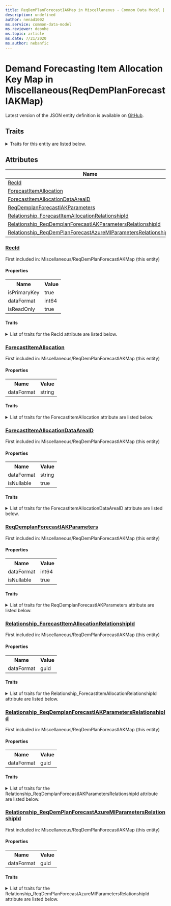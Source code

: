 ```yaml
---
title: ReqDemPlanForecastIAKMap in Miscellaneous - Common Data Model | Microsoft Docs
description: undefined
author: nenad1002
ms.service: common-data-model
ms.reviewer: deonhe
ms.topic: article
ms.date: 7/21/2020
ms.author: nebanfic
---
```


# Demand Forecasting Item Allocation Key Map in Miscellaneous(ReqDemPlanForecastIAKMap)

  
 Latest version of the JSON entity definition is available on <a href="https://github.com/Microsoft/CDM/tree/master/schemaDocuments/core/operationsCommon/Tables/SupplyChain/MasterPlanning/Miscellaneous/ReqDemPlanForecastIAKMap.cdm.json" target="_blank">GitHub</a>.  

## Traits

<details>
<summary>Traits for this entity are listed below.  
</summary>

**is.identifiedBy**  
  names a specifc identity attribute to use with an entity  <table><tr><th>Parameter</th><th>Value</th><th>Data type</th><th>Explanation</th></tr><tr><td>attribute</td><td>[ReqDemPlanForecastIAKMap/(resolvedAttributes)/RecId](#RecId)</td><td>attribute</td><td></td></tr></table>

**is.CDM.entityVersion**  
  <table><tr><th>Parameter</th><th>Value</th><th>Data type</th><th>Explanation</th></tr><tr><td>versionNumber</td><td>"1.0"</td><td>string</td><td>semantic version number of the entity</td></tr></table>

**is.application.releaseVersion**  
  <table><tr><th>Parameter</th><th>Value</th><th>Data type</th><th>Explanation</th></tr><tr><td>releaseVersion</td><td>"10.0.13.0"</td><td>string</td><td>semantic version number of the application introducing this entity</td></tr></table>

**is.localized.displayedAs**  
  Holds the list of language specific display text for an object.  <table><tr><th>Parameter</th><th>Value</th><th>Data type</th><th>Explanation</th></tr><tr><td>localizedDisplayText</td><td><table><tr><th>languageTag</th><th>displayText</th></tr><tr><td>en</td><td>Demand Forecasting Item Allocation Key Map</td></tr></table></td><td>entity</td><td>a reference to the constant entity holding the list of localized text</td></tr></table>

</details>

## Attributes

|Name|Description|First Included in Instance|
|---|---|---|
|[RecId](#RecId)||<a href="ReqDemPlanForecastIAKMap.md" target="_blank">Miscellaneous/ReqDemPlanForecastIAKMap</a>|
|[ForecastItemAllocation](#ForecastItemAllocation)||<a href="ReqDemPlanForecastIAKMap.md" target="_blank">Miscellaneous/ReqDemPlanForecastIAKMap</a>|
|[ForecastItemAllocationDataAreaID](#ForecastItemAllocationDataAreaID)||<a href="ReqDemPlanForecastIAKMap.md" target="_blank">Miscellaneous/ReqDemPlanForecastIAKMap</a>|
|[ReqDemplanForecastIAKParameters](#ReqDemplanForecastIAKParameters)||<a href="ReqDemPlanForecastIAKMap.md" target="_blank">Miscellaneous/ReqDemPlanForecastIAKMap</a>|
|[Relationship_ForecastItemAllocationRelationshipId](#Relationship_ForecastItemAllocationRelationshipId)||<a href="ReqDemPlanForecastIAKMap.md" target="_blank">Miscellaneous/ReqDemPlanForecastIAKMap</a>|
|[Relationship_ReqDemplanForecastIAKParametersRelationshipId](#Relationship_ReqDemplanForecastIAKParametersRelationshipId)||<a href="ReqDemPlanForecastIAKMap.md" target="_blank">Miscellaneous/ReqDemPlanForecastIAKMap</a>|
|[Relationship_ReqDemPlanForecastAzureMlParametersRelationshipId](#Relationship_ReqDemPlanForecastAzureMlParametersRelationshipId)||<a href="ReqDemPlanForecastIAKMap.md" target="_blank">Miscellaneous/ReqDemPlanForecastIAKMap</a>|

### <a href=#RecId name="RecId">RecId</a>

First included in: Miscellaneous/ReqDemPlanForecastIAKMap (this entity)  

#### Properties

<table><tr><th>Name</th><th>Value</th></tr><tr><td>isPrimaryKey</td><td>true</td></tr><tr><td>dataFormat</td><td>int64</td></tr><tr><td>isReadOnly</td><td>true</td></tr></table>

#### Traits

<details>
<summary>List of traits for the RecId attribute are listed below.</summary>

**is.dataFormat.integer**  
**is.dataFormat.big**  
**is.identifiedBy**  
names a specifc identity attribute to use with an entity  <table><tr><th>Parameter</th><th>Value</th><th>Data type</th><th>Explanation</th></tr><tr><td>attribute</td><td>[ReqDemPlanForecastIAKMap/(resolvedAttributes)/RecId](#RecId)</td><td>attribute</td><td></td></tr></table>

**is.readOnly**  
**is.dataFormat.integer**  
**is.dataFormat.big**  
</details>

### <a href=#ForecastItemAllocation name="ForecastItemAllocation">ForecastItemAllocation</a>

First included in: Miscellaneous/ReqDemPlanForecastIAKMap (this entity)  

#### Properties

<table><tr><th>Name</th><th>Value</th></tr><tr><td>dataFormat</td><td>string</td></tr></table>

#### Traits

<details>
<summary>List of traits for the ForecastItemAllocation attribute are listed below.</summary>

**is.dataFormat.character**  
**is.dataFormat.big**  
**is.dataFormat.array**  
**is.dataFormat.character**  
**is.dataFormat.array**  
</details>

### <a href=#ForecastItemAllocationDataAreaID name="ForecastItemAllocationDataAreaID">ForecastItemAllocationDataAreaID</a>

First included in: Miscellaneous/ReqDemPlanForecastIAKMap (this entity)  

#### Properties

<table><tr><th>Name</th><th>Value</th></tr><tr><td>dataFormat</td><td>string</td></tr><tr><td>isNullable</td><td>true</td></tr></table>

#### Traits

<details>
<summary>List of traits for the ForecastItemAllocationDataAreaID attribute are listed below.</summary>

**is.dataFormat.character**  
**is.dataFormat.big**  
**is.dataFormat.array**  
**is.nullable**  
The attribute value may be set to NULL.  

**is.dataFormat.character**  
**is.dataFormat.array**  
</details>

### <a href=#ReqDemplanForecastIAKParameters name="ReqDemplanForecastIAKParameters">ReqDemplanForecastIAKParameters</a>

First included in: Miscellaneous/ReqDemPlanForecastIAKMap (this entity)  

#### Properties

<table><tr><th>Name</th><th>Value</th></tr><tr><td>dataFormat</td><td>int64</td></tr><tr><td>isNullable</td><td>true</td></tr></table>

#### Traits

<details>
<summary>List of traits for the ReqDemplanForecastIAKParameters attribute are listed below.</summary>

**is.dataFormat.integer**  
**is.dataFormat.big**  
**is.nullable**  
The attribute value may be set to NULL.  

**is.dataFormat.integer**  
**is.dataFormat.big**  
</details>

### <a href=#Relationship_ForecastItemAllocationRelationshipId name="Relationship_ForecastItemAllocationRelationshipId">Relationship_ForecastItemAllocationRelationshipId</a>

First included in: Miscellaneous/ReqDemPlanForecastIAKMap (this entity)  

#### Properties

<table><tr><th>Name</th><th>Value</th></tr><tr><td>dataFormat</td><td>guid</td></tr></table>

#### Traits

<details>
<summary>List of traits for the Relationship_ForecastItemAllocationRelationshipId attribute are listed below.</summary>

**is.dataFormat.character**  
**is.dataFormat.big**  
**is.dataFormat.array**  
**is.dataFormat.guid**  
**means.identity.entityId**  
**is.linkedEntity.identifier**  
Marks the attribute(s) that hold foreign key references to a linked (used as an attribute) entity. This attribute is added to the resolved entity to enumerate the referenced entities.  <table><tr><th>Parameter</th><th>Value</th><th>Data type</th><th>Explanation</th></tr><tr><td>entityReferences</td><td><table><tr><th>entityReference</th><th>attributeReference</th></tr><tr><td><a href="../Group/ForecastItemAllocation.md" target="_blank">/core/operationsCommon/Tables/SupplyChain/MasterPlanning/Group/ForecastItemAllocation.cdm.json/ForecastItemAllocation</a></td><td><a href="../Group/ForecastItemAllocation.md#RecId" target="_blank">RecId</a></td></tr></table></td><td>entity</td><td>a reference to the constant entity holding the list of entity references</td></tr></table>

**is.dataFormat.guid**  
**is.dataFormat.character**  
**is.dataFormat.array**  
</details>

### <a href=#Relationship_ReqDemplanForecastIAKParametersRelationshipId name="Relationship_ReqDemplanForecastIAKParametersRelationshipId">Relationship_ReqDemplanForecastIAKParametersRelationshipId</a>

First included in: Miscellaneous/ReqDemPlanForecastIAKMap (this entity)  

#### Properties

<table><tr><th>Name</th><th>Value</th></tr><tr><td>dataFormat</td><td>guid</td></tr></table>

#### Traits

<details>
<summary>List of traits for the Relationship_ReqDemplanForecastIAKParametersRelationshipId attribute are listed below.</summary>

**is.dataFormat.character**  
**is.dataFormat.big**  
**is.dataFormat.array**  
**is.dataFormat.guid**  
**means.identity.entityId**  
**is.linkedEntity.identifier**  
Marks the attribute(s) that hold foreign key references to a linked (used as an attribute) entity. This attribute is added to the resolved entity to enumerate the referenced entities.  <table><tr><th>Parameter</th><th>Value</th><th>Data type</th><th>Explanation</th></tr><tr><td>entityReferences</td><td><table><tr><th>entityReference</th><th>attributeReference</th></tr><tr><td><a href="ReqDemplanForecastIAKParameters.md" target="_blank">/core/operationsCommon/Tables/SupplyChain/MasterPlanning/Miscellaneous/ReqDemplanForecastIAKParameters.cdm.json/ReqDemplanForecastIAKParameters</a></td><td><a href="ReqDemplanForecastIAKParameters.md#RecId" target="_blank">RecId</a></td></tr></table></td><td>entity</td><td>a reference to the constant entity holding the list of entity references</td></tr></table>

**is.dataFormat.guid**  
**is.dataFormat.character**  
**is.dataFormat.array**  
</details>

### <a href=#Relationship_ReqDemPlanForecastAzureMlParametersRelationshipId name="Relationship_ReqDemPlanForecastAzureMlParametersRelationshipId">Relationship_ReqDemPlanForecastAzureMlParametersRelationshipId</a>

First included in: Miscellaneous/ReqDemPlanForecastIAKMap (this entity)  

#### Properties

<table><tr><th>Name</th><th>Value</th></tr><tr><td>dataFormat</td><td>guid</td></tr></table>

#### Traits

<details>
<summary>List of traits for the Relationship_ReqDemPlanForecastAzureMlParametersRelationshipId attribute are listed below.</summary>

**is.dataFormat.character**  
**is.dataFormat.big**  
**is.dataFormat.array**  
**is.dataFormat.guid**  
**means.identity.entityId**  
**is.linkedEntity.identifier**  
Marks the attribute(s) that hold foreign key references to a linked (used as an attribute) entity. This attribute is added to the resolved entity to enumerate the referenced entities.  <table><tr><th>Parameter</th><th>Value</th><th>Data type</th><th>Explanation</th></tr><tr><td>entityReferences</td><td><table><tr><th>entityReference</th><th>attributeReference</th></tr><tr><td><a href="ReqDemPlanForecastAzureMlParameters.md" target="_blank">/core/operationsCommon/Tables/SupplyChain/MasterPlanning/Miscellaneous/ReqDemPlanForecastAzureMlParameters.cdm.json/ReqDemPlanForecastAzureMlParameters</a></td><td><a href="ReqDemPlanForecastAzureMlParameters.md#RecId" target="_blank">RecId</a></td></tr></table></td><td>entity</td><td>a reference to the constant entity holding the list of entity references</td></tr></table>

**is.dataFormat.guid**  
**is.dataFormat.character**  
**is.dataFormat.array**  
</details>
